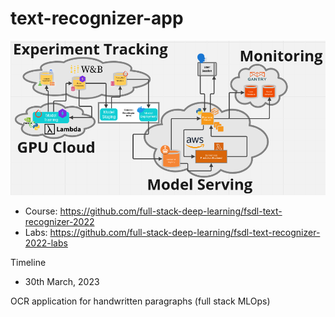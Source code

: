 # text-recognizer-app 

![](app_diagram.png)

- Course: https://github.com/full-stack-deep-learning/fsdl-text-recognizer-2022
- Labs: https://github.com/full-stack-deep-learning/fsdl-text-recognizer-2022-labs

Timeline
- 30th March, 2023

OCR application for handwritten paragraphs (full stack MLOps)
